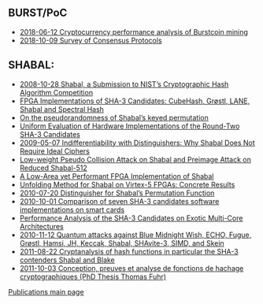 BURST/PoC
---------

-   [2018-06-12 Cryptocurrency performance analysis of Burstcoin mining](-file-180612-burst-mining-perf-analysis-pdf.md)
-   [2018-10-09 Survey of Consensus Protocols](-file-181009-burst-survey-consensus-protocols-pdf.md)

SHABAL:
-------

-   [2008-10-28 Shabal, a Submission to NIST’s Cryptographic Hash Algorithm Competition](-file-shabal-a-submission-to-nists-cryptographic-hash-a-pdf.md)
-   [FPGA Implementations of SHA-3 Candidates: CubeHash, Grøstl, LANE, Shabal and Spectral Hash](-file-09xxxx-shabal-fpga-implementations-pdf.md)
-   [On the pseudorandomness of Shabal’s keyed permutation](-file-09xxxx-shabal-pseudorandomness-pdf.md)
-   [Uniform Evaluation of Hardware Implementations of the Round-Two SHA-3 Candidates](-file-09xxxx-shabal-uniform-eval-hw-impl-pdf.md)
-   [2009-05-07 Indifferentiability with Distinguishers: Why Shabal Does Not Require Ideal Ciphers](-file-090507-shabal-ideal-ciphers-not-required-pdf.md)
-   [Low-weight Pseudo Collision Attack on Shabal and Preimage Attack on Reduced Shabal-512](-file-10xxxx-shabal-collision-preimage-pdf.md)
-   [A Low-Area yet Performant FPGA Implementation of Shabal](-file-10xxxx-shabal-low-area-fpga-pdf.md)
-   [Unfolding Method for Shabal on Virtex-5 FPGAs: Concrete Results](-file-10xxxx-shabal-virtex-fpga-pdf.md)
-   [2010-07-20 Distinguisher for Shabal’s Permutation Function](-file-100720-shabal-distinguisher-perm-func-pdf.md)
-   [2010-10-01 Comparison of seven SHA-3 candidates software implementations on smart cards](-file-1010xx-shabal-comparison-sha3-candidates-pdf.md)
-   [Performance Analysis of the SHA-3 Candidates on Exotic Multi-Core Architectures](-file-10xxxx-shabal-performance-exotic-multicore-pdf.md)
-   [2010-11-12 Quantum attacks against Blue Midnight Wish, ECHO, Fugue, Grøstl, Hamsi, JH, Keccak, Shabal, SHAvite-3, SIMD, and Skein](-file-101112-shabal-quantum-attacks-pdf.md)
-   [2011-08-22 Cryptanalysis of hash functions in particular the SHA-3 contenders Shabal and Blake](-file-110822-shabal-cryptanalysis-blake-pdf.md)
-   [2011-10-03 Conception, preuves et analyse de fonctions de hachage cryptographiques (PhD Thesis Thomas Fuhr)](-file-111003-shabal-these-thomas-fuhr-pdf.md)

[Publications main page](publications-burst.md)

